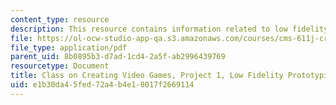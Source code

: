 ```yaml
---
content_type: resource
description: This resource contains information related to low fidelity prototyping.
file: https://ol-ocw-studio-app-qa.s3.amazonaws.com/courses/cms-611j-creating-video-games-fall-2014/e1b30da45fed72a4b4e18017f2669114_MITCMS_611JF14_project1.pdf
file_type: application/pdf
parent_uid: 8b0895b3-d7ad-1cd4-2a5f-ab2996439769
resourcetype: Document
title: Class on Creating Video Games, Project 1, Low Fidelity Prototyping
uid: e1b30da4-5fed-72a4-b4e1-8017f2669114
---
```

